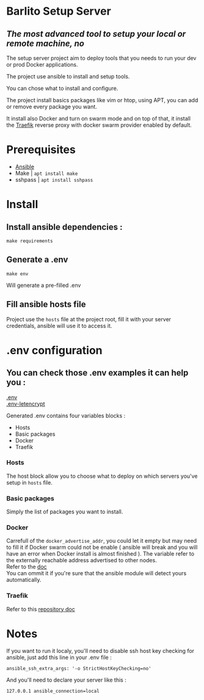 
# Barlito Setup Server
## _The most advanced tool to setup your local or remote machine, no_

The setup server project aim to deploy tools that you needs to run your dev or prod Docker applications.

The project use ansible to install and setup tools.

You can chose what to install and configure.

The project install basics packages like vim or htop, using APT, you can add or remove every package you want.

It install also Docker and turn on swarm mode and on top of that, it install the [Traefik](https://doc.traefik.io/traefik/) reverse proxy with docker swarm provider enabled by default.

# Prerequisites

- [Ansible](https://docs.ansible.com/ansible/latest/installation_guide/intro_installation.html)
- Make    | `apt install make`
- sshpass | `apt install sshpass`

# Install

## Install ansible dependencies :

    make requirements

## Generate a .env

    make env

Will generate a pre-filled .env

## Fill ansible hosts file

Project use the `hosts` file at the project root, fill it with your server credentials, ansible will use it to access it.

# .env configuration

## You can check those .env examples it can help you :

[.env](doc/env.md)  
[.env-letencrypt](doc/env-letsencrypt.md)

Generated .env contains four variables blocks :
- Hosts
- Basic packages
- Docker
- Traefik

### Hosts
The host block allow you to choose what to deploy on which servers you've setup in `hosts` file.

### Basic packages
Simply the list of packages you want to install.

### Docker
Carrefull of the `docker_advertise_addr`, you could let it empty but may need to fill it if Docker swarm could not be enable ( ansible will break and you will have an error when Docker install is almost finished ).
The variable refer to the externally reachable address advertised to other nodes.  
Refer to the [doc](https://docs.ansible.com/ansible/latest/collections/community/docker/docker_swarm_module.html#parameter-advertise_addr)  
You can ommit it if you're sure that the ansible module will detect yours automatically.

### Traefik

Refer to this [repository doc](https://github.com/barlito/ansible.traefik.swarm)


# Notes


If you want to run it localy, you'll need to disable ssh host key checking for ansible, just add this line in your .env file : 

    ansible_ssh_extra_args: '-o StrictHostKeyChecking=no'
	
And you'll need to declare your server like this :  

    127.0.0.1 ansible_connection=local
